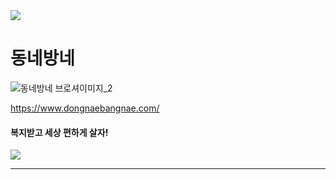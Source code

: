 <img src="https://capsule-render.vercel.app/api?type=waving&color=00A3FF&height=100&section=header" />

# 동네방네

![동네방네 브로셔이미지_2](https://github.com/Nawabali-project/Nawabali-FE/assets/80045891/04580244-b863-4ccc-a356-f513ba0c5a50)

https://www.dongnaebangnae.com/


#### 복지받고 세상 편하게 살자!

<img src="https://capsule-render.vercel.app/api?type=waving&color=00A3FF&height=100&section=footer" />

---

 
   
  
  
